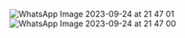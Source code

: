 ![WhatsApp Image 2023-09-24 at 21 47 01](https://github.com/HariniSB/CSS/assets/145742666/ccac2fdf-e4e3-4cd5-8c45-0d7769316127)
![WhatsApp Image 2023-09-24 at 21 47 00](https://github.com/HariniSB/CSS/assets/145742666/f1b895b7-87ec-44a1-af34-f87490368d31)
